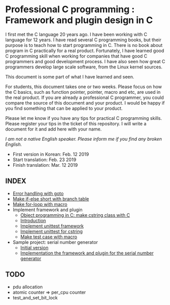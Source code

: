 # Professional C programming : Framework and plugin design in C

I first met the C language 20 years ago. I have been working with C language for 12 years.
I have read several C programming books, but their purpose is to teach how to start programming in C.
There is no book about program in C practically for a real product.
Fortunately, I have learned good C programming skill when working for companies that have good C programmers and good development process.
I have also seen how great C programmers develop large scale software, from the Linux kernel sources.

This document is some part of what I have learned and seen.

For students, this document takes one or two weeks. Please focus on how the C basics, such as function pointer, pointer, macro and etc, are used in the real product.
If you are already a professional C programmer, you could compare the source of this document and your product. I would be happy if you find something that can be applied to your product.

Please let me know if you have any tips for practical C programming skills. Please register your tips in the ticket of this repository. I will write a document for it and add here with your name.

*I am not a native English speaker. Please inform me if you find any broken English.*

* First version in Korean: Feb. 12 2019
* Start translation: Feb. 23 2019
* Finish translation: Mar. 12 2019

## INDEX

* [Error handling with goto](error_handle.md)
* [Make if-else short with branch table](long-if.md)
* [Make for-loop with macro](foreach.md)
* Implement framework and plugin
  * [Object programming in C: make cstring class with C](cstring.md)
  * [Introduction](interface.md)
  * [Implement unittest framework](unittest.md)
  * [Implement unittest for cstring](unittest_cstring.md)
  * [Make test case with macro](unittest_cstring2.md)
* Sample project: serial number generator
  * [Initial version](serial_step1.md)
  * [Implementation the framework and plugin for the serial number generator](serial_step2.md)

## TODO

* pdu allocation
* atomic counter => per_cpu counter
* test_and_set_bit_lock
